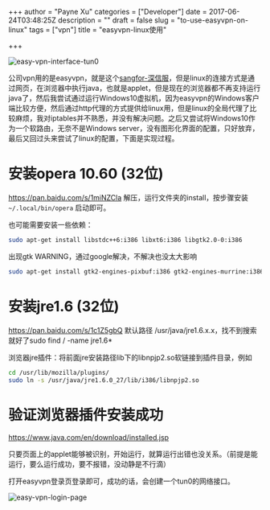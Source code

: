 +++
author = "Payne Xu"
categories = ["Developer"]
date = 2017-06-24T03:48:25Z
description = ""
draft = false
slug = "to-use-easyvpn-on-linux"
tags = ["vpn"]
title = "easyvpn-linux使用"

+++


![easy-vpn-interface-tun0](https://o79q42bb0.qnssl.com/blog/easy-vpn-interface-tun0.png)

公司vpn用的是easyvpn，就是这个[sangfor-深信服](http://www.sangfor.com.cn/index.html)，但是linux的连接方式是通过网页，在浏览器中执行java，也就是applet，但是现在的浏览器都不再支持运行java了，然后我尝试通过运行Windows10虚拟机，因为easyvpn的Windows客户端比较方便，然后通过http代理的方式提供给linux用，但是linux的全局代理了比较麻烦，我对iptables并不熟悉，并没有解决问题。之后又尝试将Windows10作为一个软路由，无奈不是Windows server，没有图形化界面的配置，只好放弃，最后又回过头来尝试了linux的配置，下面是实现过程。

<!-- more  -->

# 安装opera 10.60  (32位)

https://pan.baidu.com/s/1miNZCla
解压，运行文件夹的install，按步骤安装`~/.local/bin/opera` 启动即可。

也可能需要安装一些依赖：

```bash
sudo apt-get install libstdc++6:i386 libxt6:i386 libgtk2.0-0:i386
```
出现gtk WARNING，通过google解决，不解决也没太大影响

```bash
sudo apt-get install gtk2-engines-pixbuf:i386 gtk2-engines-murrine:i386 gnome-themes-standard:i386 libatk-adaptor:i386 libgail-common:i386 libcanberra-gtk-module:i386
```

# 安装jre1.6 (32位)
https://pan.baidu.com/s/1c1Z5gbQ
默认路径 /usr/java/jre1.6.x.x，找不到搜索就好了sudo find / -name jre1.6*

浏览器jre插件：将前面jre安装路径lib下的libnpjp2.so软链接到插件目录，例如
```bash
cd /usr/lib/mozilla/plugins/
sudo ln -s /usr/java/jre1.6.0_27/lib/i386/libnpjp2.so
```


# 验证浏览器插件安装成功
https://www.java.com/en/download/installed.jsp

只要页面上的applet能够被识别，开始运行，就算运行出错也没关系。（前提是能运行，要么运行成功，要不报错，没动静是不行滴）

打开easyvpn登录页登录即可，成功的话，会创建一个tun0的网络接口。

![easy-vpn-login-page](https://o79q42bb0.qnssl.com/blog/easy-vpn-login-page.jpg)
